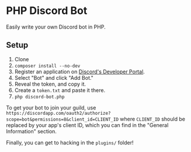 # PHP Discord Bot

Easily write your own Discord bot in PHP.

## Setup

1. Clone
2. `composer install --no-dev`
3. Register an application on [Discord's Developer Portal](https://discordapp.com/developers/applications/).
4. Select "Bot" and click "Add Bot."
5. Reveal the token, and copy it.
6. Create a `token.txt` and paste it there.
7. `php discord-bot.php`

To get your bot to join your guild, use `https://discordapp.com/oauth2/authorize?scope=bot&permissions=8&client_id=CLIENT_ID` where `CLIENT_ID` should be replaced by your app's client ID, which you can find in the "General Information" section.

Finally, you can get to hacking in the `plugins/` folder!
